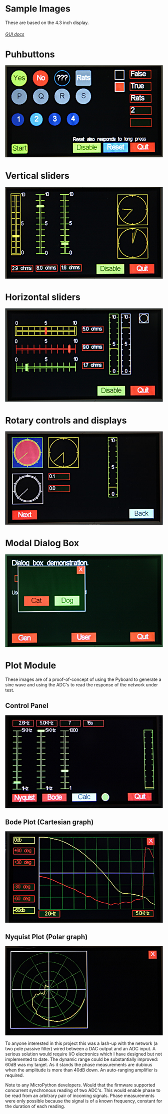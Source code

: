 # Sample Images

These are based on the 4.3 inch display.

###### [GUI docs](./GUI.md)

# Puhbuttons

![Buttons](./buttons.JPG)

# Vertical sliders

![Vertical sliders](./vert_sliders2.JPG)

# Horizontal sliders

![Horizontal sliders](./horiz_slider.JPG)

# Rotary controls and displays

![Dials](./dials.JPG)

# Modal Dialog Box

![Dialog box](./dialog.JPG)

# Plot Module

These images are of a proof-of-concept of using the Pyboard to generate a sine
wave and using the ADC's to read the response of the network under test.

## Control Panel

![Control](./nan.JPG)

## Bode Plot (Cartesian graph)

![Bode](./bode.JPG)

## Nyquist Plot (Polar graph)

![Nyquist](./nyquist.JPG)

To anyone interested in this project this was a lash-up with the network (a two
pole passive filter) wired between a DAC output and an ADC input. A serious
solution would require I/O electronics which I have designed but not implemented
to date. The dynamic range could be substantially improved: 60dB was my target.
As it stands the phase measurements are dubious when the amplitude is more than
40dB down. An auto-ranging amplifier is required.

Note to any MicroPython developers. Would that the firmware supported concurrent
synchronous reading of two ADC's. This would enable phase to be read from an
arbitrary pair of incoming signals. Phase measurements were only possible
because the signal is of a known frequency, constant for the duration of each
reading.
